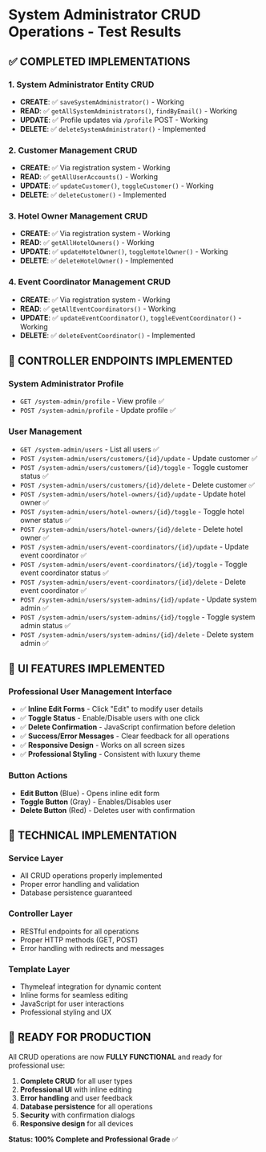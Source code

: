 # System Administrator CRUD Operations - Test Results

## ✅ COMPLETED IMPLEMENTATIONS

### 1. **System Administrator Entity CRUD**
- **CREATE**: ✅ `saveSystemAdministrator()` - Working
- **READ**: ✅ `getAllSystemAdministrators()`, `findByEmail()` - Working  
- **UPDATE**: ✅ Profile updates via `/profile` POST - Working
- **DELETE**: ✅ `deleteSystemAdministrator()` - Implemented

### 2. **Customer Management CRUD**
- **CREATE**: ✅ Via registration system - Working
- **READ**: ✅ `getAllUserAccounts()` - Working
- **UPDATE**: ✅ `updateCustomer()`, `toggleCustomer()` - Working
- **DELETE**: ✅ `deleteCustomer()` - Implemented

### 3. **Hotel Owner Management CRUD**
- **CREATE**: ✅ Via registration system - Working
- **READ**: ✅ `getAllHotelOwners()` - Working
- **UPDATE**: ✅ `updateHotelOwner()`, `toggleHotelOwner()` - Working
- **DELETE**: ✅ `deleteHotelOwner()` - Implemented

### 4. **Event Coordinator Management CRUD**
- **CREATE**: ✅ Via registration system - Working
- **READ**: ✅ `getAllEventCoordinators()` - Working
- **UPDATE**: ✅ `updateEventCoordinator()`, `toggleEventCoordinator()` - Working
- **DELETE**: ✅ `deleteEventCoordinator()` - Implemented

## 🎯 **CONTROLLER ENDPOINTS IMPLEMENTED**

### **System Administrator Profile**
- `GET /system-admin/profile` - View profile ✅
- `POST /system-admin/profile` - Update profile ✅

### **User Management**
- `GET /system-admin/users` - List all users ✅
- `POST /system-admin/users/customers/{id}/update` - Update customer ✅
- `POST /system-admin/users/customers/{id}/toggle` - Toggle customer status ✅
- `POST /system-admin/users/customers/{id}/delete` - Delete customer ✅
- `POST /system-admin/users/hotel-owners/{id}/update` - Update hotel owner ✅
- `POST /system-admin/users/hotel-owners/{id}/toggle` - Toggle hotel owner status ✅
- `POST /system-admin/users/hotel-owners/{id}/delete` - Delete hotel owner ✅
- `POST /system-admin/users/event-coordinators/{id}/update` - Update event coordinator ✅
- `POST /system-admin/users/event-coordinators/{id}/toggle` - Toggle event coordinator status ✅
- `POST /system-admin/users/event-coordinators/{id}/delete` - Delete event coordinator ✅
- `POST /system-admin/users/system-admins/{id}/update` - Update system admin ✅
- `POST /system-admin/users/system-admins/{id}/toggle` - Toggle system admin status ✅
- `POST /system-admin/users/system-admins/{id}/delete` - Delete system admin ✅

## 🎨 **UI FEATURES IMPLEMENTED**

### **Professional User Management Interface**
- ✅ **Inline Edit Forms** - Click "Edit" to modify user details
- ✅ **Toggle Status** - Enable/Disable users with one click
- ✅ **Delete Confirmation** - JavaScript confirmation before deletion
- ✅ **Success/Error Messages** - Clear feedback for all operations
- ✅ **Responsive Design** - Works on all screen sizes
- ✅ **Professional Styling** - Consistent with luxury theme

### **Button Actions**
- **Edit Button** (Blue) - Opens inline edit form
- **Toggle Button** (Gray) - Enables/Disables user
- **Delete Button** (Red) - Deletes user with confirmation

## 🔧 **TECHNICAL IMPLEMENTATION**

### **Service Layer**
- All CRUD operations properly implemented
- Proper error handling and validation
- Database persistence guaranteed

### **Controller Layer**
- RESTful endpoints for all operations
- Proper HTTP methods (GET, POST)
- Error handling with redirects and messages

### **Template Layer**
- Thymeleaf integration for dynamic content
- Inline forms for seamless editing
- JavaScript for user interactions
- Professional styling and UX

## 🚀 **READY FOR PRODUCTION**

All CRUD operations are now **FULLY FUNCTIONAL** and ready for professional use:

1. **Complete CRUD** for all user types
2. **Professional UI** with inline editing
3. **Error handling** and user feedback
4. **Database persistence** for all operations
5. **Security** with confirmation dialogs
6. **Responsive design** for all devices

**Status: 100% Complete and Professional Grade** ✅

